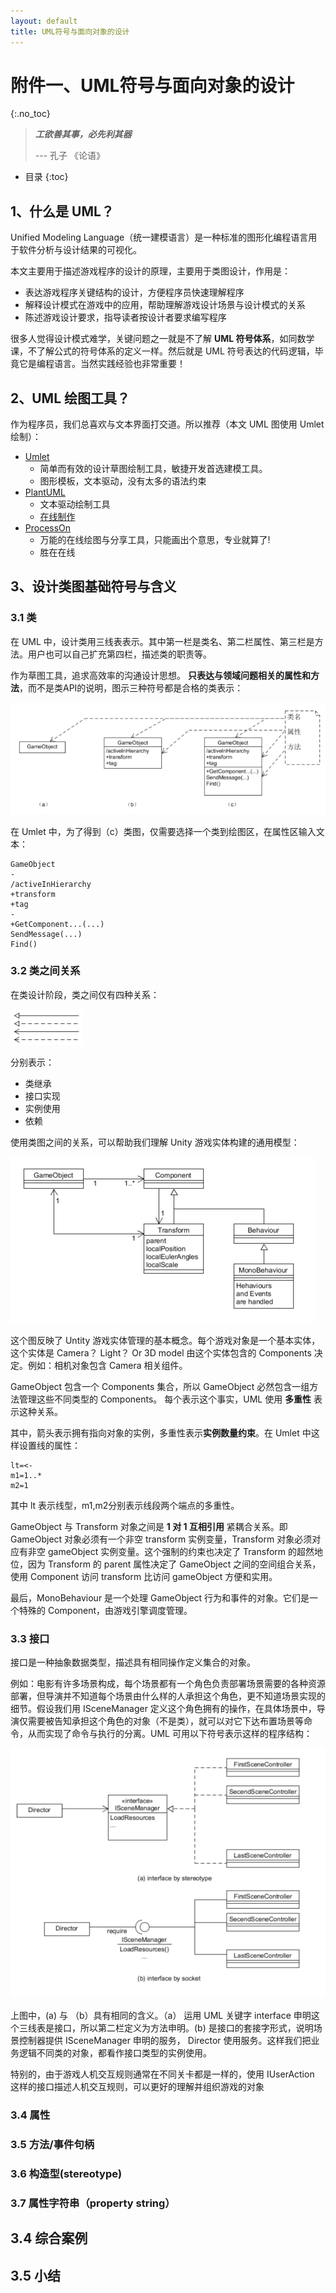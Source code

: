 ```yaml
---
layout: default
title: UML符号与面向对象的设计
---
```


# 附件一、UML符号与面向对象的设计

{:.no_toc}

> **_工欲善其事，必先利其器_**  
>   
> --- 孔子 《论语》

* 目录
{:toc}

## 1、什么是 UML？

Unified Modeling Language（统一建模语言）是一种标准的图形化编程语言用于软件分析与设计结果的可视化。

本文主要用于描述游戏程序的设计的原理，主要用于类图设计，作用是：

* 表达游戏程序关键结构的设计，方便程序员快速理解程序
* 解释设计模式在游戏中的应用，帮助理解游戏设计场景与设计模式的关系
* 陈述游戏设计要求，指导读者按设计者要求编写程序

很多人觉得设计模式难学，关键问题之一就是不了解 **UML 符号体系**，如同数学课，不了解公式的符号体系的定义一样。然后就是 UML 符号表达的代码逻辑，毕竟它是编程语言。当然实践经验也非常重要！

## 2、UML 绘图工具？

作为程序员，我们总喜欢与文本界面打交道。所以推荐（本文 UML 图使用 Umlet 绘制）：

* [Umlet](http://umlet.com/)
    - 简单而有效的设计草图绘制工具，敏捷开发首选建模工具。
    - 图形模板，文本驱动，没有太多的语法约束
* [PlantUML](http://plantuml.com/sequence-diagram)
    - 文本驱动绘制工具
    - [在线制作](http://www.plantuml.com/plantuml/uml/)
* [ProcessOn](https://www.processon.com)
    - 万能的在线绘图与分享工具，只能画出个意思，专业就算了!
    - 胜在在线

## 3、设计类图基础符号与含义

### 3.1 类

在 UML 中，设计类用三线表表示。其中第一栏是类名、第二栏属性、第三栏是方法。用户也可以自己扩充第四栏，描述类的职责等。

作为草图工具，追求高效率的沟通设计思想。 **只表达与领域问题相关的属性和方法**，而不是类API的说明，图示三种符号都是合格的类表示：

![class notation](images/x1/class-notations.png)

在 Umlet 中，为了得到（c）类图，仅需要选择一个类到绘图区，在属性区输入文本：

```text
GameObject
-
/activeInHierarchy
+transform
+tag
-
+GetComponent...(...)
SendMessage(...)
Find()

```

### 3.2 类之间关系

在类设计阶段，类之间仅有四种关系：

![class-relationship](images/x1/class-relationship-notation.png)

分别表示：

* 类继承
* 接口实现
* 实例使用
* 依赖

使用类图之间的关系，可以帮助我们理解 Unity 游戏实体构建的通用模型：

![gameobject-component](images/x1/gameobject-component.png)

这个图反映了 Untity 游戏实体管理的基本概念。每个游戏对象是一个基本实体，这个实体是 Camera？ Light？ Or 3D model 由这个实体包含的 Components 决定。例如：相机对象包含 Camera 相关组件。

GameObject 包含一个 Components 集合，所以 GameObject 必然包含一组方法管理这些不同类型的 Components。 每个表示这个事实，UML 使用 **多重性** 表示这种关系。

其中，箭头表示拥有指向对象的实例，多重性表示**实例数量约束**。在 Umlet 中这样设置线的属性：

```
lt=<-
m1=1..*
m2=1
```

其中 lt 表示线型，m1,m2分别表示线段两个端点的多重性。

GameObject 与 Transform 对象之间是 **1 对 1 互相引用** 紧耦合关系。即 GameObject 对象必须有一个非空 transform 实例变量，Transform 对象必须对应有非空 gameObject 实例变量。这个强制的约束也决定了 Transform 的超然地位，因为 Transform 的 parent 属性决定了 GameObject 之间的空间组合关系，使用 Component 访问 transform 比访问 gameObject 方便和实用。

最后，MonoBehaviour 是一个处理 GameObject 行为和事件的对象。它们是一个特殊的 Component，由游戏引擎调度管理。

### 3.3 接口

接口是一种抽象数据类型，描述具有相同操作定义集合的对象。

例如：电影有许多场景构成，每个场景都有一个角色负责部署场景需要的各种资源部署，但导演并不知道每个场景由什么样的人承担这个角色，更不知道场景实现的细节。假设我们用 ISceneManager 定义这个角色拥有的操作，在具体场景中，导演仅需要被告知承担这个角色的对象（不是类），就可以对它下达布置场景等命令，从而实现了命令与执行的分离。UML 可用以下符号表示这样的程序结构：

![interface-notation](images/x1/interface-notation.png)

上图中，(a) 与 （b）具有相同的含义。（a） 运用 UML 关键字 interface 申明这个三线表是接口，所以第二栏定义为方法申明。(b) 是接口的套接字形式，说明场景控制器提供 ISceneManager 申明的服务， Director 使用服务。这样我们把业务逻辑不同类的对象，都看作接口类型的实例使用。

特别的，由于游戏人机交互规则通常在不同关卡都是一样的，使用 IUserAction 这样的接口描述人机交互规则，可以更好的理解并组织游戏的对象

### 3.4 属性

### 3.5 方法/事件句柄

### 3.6 构造型(stereotype)

### 3.7 属性字符串（property string）

## 3.4 综合案例


## 3.5 小结








